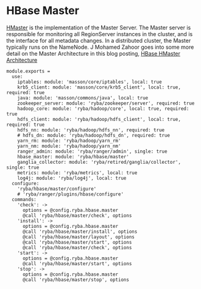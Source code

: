 
# HBase Master

[HMaster](http://hbase.apache.org/book.html#_master) is the implementation of the Master Server.
The Master server is responsible for monitoring all RegionServer instances in the cluster, and is the interface for all metadata changes.
In a distributed cluster, the Master typically runs on the NameNode.
J Mohamed Zahoor goes into some more detail on the Master Architecture in this blog posting, [HBase HMaster Architecture](http://blog.zahoor.in/2012/08/hbase-hmaster-architecture/)

    module.exports =
      use:
        iptables: module: 'masson/core/iptables', local: true
        krb5_client: module: 'masson/core/krb5_client', local: true, required: true
        java: module: 'masson/commons/java', local: true
        zookeeper_server: module: 'ryba/zookeeper/server', required: true
        hadoop_core: module: 'ryba/hadoop/core', local: true, required: true
        hdfs_client: module: 'ryba/hadoop/hdfs_client', local: true, required: true
        hdfs_nn: module: 'ryba/hadoop/hdfs_nn', required: true
        # hdfs_dn: module: 'ryba/hadoop/hdfs_dn', required: true
        yarn_rm: module: 'ryba/hadoop/yarn_rm'
        yarn_nm: module: 'ryba/hadoop/yarn_nm'
        ranger_admin: module: 'ryba/ranger/admin', single: true
        hbase_master: module: 'ryba/hbase/master'
        ganglia_collector: module: 'ryba/retired/ganglia/collector', single: true
        metrics: module: 'ryba/metrics', local: true
        log4j: module: 'ryba/log4j', local: true
      configure:
        'ryba/hbase/master/configure'
        # 'ryba/ranger/plugins/hbase/configure'
      commands:
        'check': ->
          options = @config.ryba.hbase.master
          @call 'ryba/hbase/master/check', options
        'install': ->
          options = @config.ryba.hbase.master
          @call 'ryba/hbase/master/install', options
          @call 'ryba/hbase/master/layout', options
          @call 'ryba/hbase/master/start', options
          @call 'ryba/hbase/master/check', options
        'start': ->
          options = @config.ryba.hbase.master
          @call 'ryba/hbase/master/start', options
        'stop': ->
          options = @config.ryba.hbase.master
          @call 'ryba/hbase/master/stop', options
